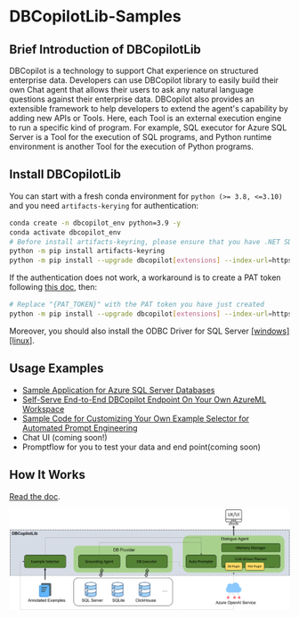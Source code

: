 # DBCopilotLib-Samples

## Brief Introduction of DBCopilotLib
DBCopilot is a technology to support Chat experience on structured enterprise data. Developers can use DBCopilot library to easily build their own Chat agent that allows their users to ask any natural language questions against their enterprise data. 
DBCopilot also provides an extensible framework to help developers to extend the agent's capability by adding new APIs or Tools. Here, each Tool is an external execution engine to run a specific kind of program. For example, SQL executor for Azure SQL Server is a Tool for the execution of SQL programs, and Python runtime environment is another Tool for the execution of Python programs. 


## Install DBCopilotLib

You can start with a fresh conda environment for `python (>= 3.8, <=3.10)` and you need `artifacts-kerying` for authentication:

```bash
conda create -n dbcopilot_env python=3.9 -y
conda activate dbcopilot_env
# Before install artifacts-keyring, please ensure that you have .NET SDK >= 5.0 installed
python -m pip install artifacts-keyring
python -m pip install --upgrade dbcopilot[extensions] --index-url=https://pkgs.dev.azure.com/TScience/_packaging/AIMS.TScience.NL2Code/pypi/simple/
```

If the authentication does not work,
a workaround is to create a PAT token following
[this doc](https://learn.microsoft.com/en-us/azure/devops/organizations/accounts/use-personal-access-tokens-to-authenticate?view=azure-devops&tabs=Windows#create-a-pat),
then:

```bash
# Replace "{PAT_TOKEN}" with the PAT token you have just created
python -m pip install --upgrade dbcopilot[extensions] --index-url=https://{PAT_TOKEN}@pkgs.dev.azure.com/TScience/_packaging/AIMS.TScience.NL2Code/pypi/simple/
```

Moreover, you should also install the ODBC Driver for SQL Server
[[windows]](https://learn.microsoft.com/en-us/sql/connect/odbc/download-odbc-driver-for-sql-server?view=sql-server-ver16#download-for-windows)
[[linux]](https://learn.microsoft.com/en-us/sql/connect/odbc/linux-mac/installing-the-microsoft-odbc-driver-for-sql-server?view=sql-server-ver16&tabs=alpine18-install%2Calpine17-install%2Cdebian8-install%2Credhat7-13-install%2Crhel7-offline#18).

## Usage Examples

- [Sample Application for Azure SQL Server Databases](./samples/sqlserver/README.md)
- [Self-Serve End-to-End DBCopilot Endpoint On Your Own AzureML Workspace](./docs/create-dbcopilot-endpoint.md)
- [Sample Code for Customizing Your Own Example Selector for Automated Prompt Engineering](./samples/example_selector/README.md)
- Chat UI (coming soon!)
- Promptflow for you to test your data and end point(coming soon)

## How It Works

[Read the doc](./docs/how-dbcopilot-works.md).

![components](./docs/images/components.png)

